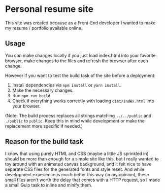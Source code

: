 # Personal resume site

This site was created because as a Front-End developer I wanted to make my resume / portfolio available online.

## Usage

You can make changes locally if you just load index.html into your favorite browser, make changes to the files and refresh the browser after each change.

However if you want to test the build task of the site before a deployment:

1. Install dependencies via `npm install` or `yarn install`.
2. Make the necessary changes.
3. Run `npm run build`
4. Check if everything works correctly with loading `dist/index.html` into your browser.

(Note: The build process replaces all strings matching `../../public` and `./public` to `public`. Keep this in mind while development or make the replacement more specific if needed.)

## Reason for the build task

I know that using purely HTML and CSS (maybe a little JS sprinkled in) should be more than enough for a simple site like this, but I really wanted to toy around with an animated canvas background, and it felt nice to have separate CSS files for the generated fonts and style reset. And while development experience is much better this way (in my opinion), these small files aren't worth the delay that comes with a HTTP request, so I made a small Gulp task to inline and minify them.
